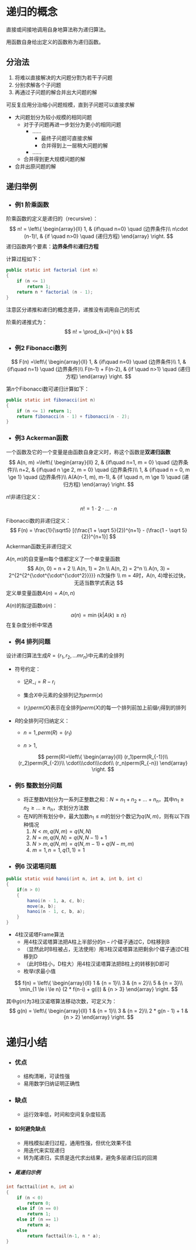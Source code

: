 # 递归的概念

直接或间接地调用自身地算法称为递归算法。

用函数自身给出定义的函数称为递归函数。

## 分治法

1. 将难以直接解决的大问题分割为若干子问题
2. 分别求解各个子问题
3. 再通过子问题的解合并出大问题的解

可反复应用分治缩小问题规模，直到子问题可以直接求解

- 大问题划分为较小规模的相同问题
  - 对于子问题再进一步划分为更小的相同问题
    - ……
      - 最终子问题可直接求解
      - 合并得到上一层稍大问题的解
    - ……
  - 合并得到更大规模问题的解
- 合并出原问题的解

## 递归举例

- ### 例1  阶乘函数

阶乘函数的定义是递归的（recursive）：
$$
n! = \left\{
\begin{array}{ll}
1, & {if\quad n=0} \quad (边界条件)\\
n\cdot (n-1)!, & {if \quad n>0} \quad (递归方程)
\end{array}
\right.
$$
递归函数两个要素：**边界条件**和**递归方程**

计算过程如下：

```java
public static int factorial (int n)
{
	if (n <= 1)
		return 1;
	return n * factorial (n - 1);
}
```

注意区分递推和递归的概念差异，递推没有调用自己的形式

阶乘的递推式为：
$$
n! = \prod_{k=i}^{n} k
$$
- ### 例2 Fibonacci数列

$$
F(n) =\left\{
\begin{array}{ll}
1, & {if\quad n=0} \quad (边界条件)\\
1, & {if\quad n=1} \quad (边界条件)\\
F(n-1) + F(n-2), & {if \quad n>1} \quad (递归方程)
\end{array}
\right.
$$

第$n$个Fibonacci数可递归计算如下：

```java
public static int fibonacci(int n)
{
    if (n <= 1) return 1;
    return fibonacci(n - 1) + fibonacci(n - 2);
}
```

- ### 例3 Ackerman函数

一个函数及它的一个变量是由函数自身定义时，称这个函数是**双递归函数**
$$
A(n, m) =\left\{
\begin{array}{ll}
2, & {if\quad n=1, m = 0} \quad (边界条件)\\
n+2, & {if\quad n \ge 2, m = 0} \quad (边界条件)\\
1, & {if\quad n = 0, m \ge 1} \quad (边界条件)\\
A(A(n-1, m), m-1), & {if \quad n, m \ge 1} \quad (递归方程)
\end{array}
\right.
$$

$n!$非递归定义：

$$
n! = 1 \cdot 2 \cdot \dots \cdot n
$$

Fibonacci数的非递归定义：
$$
F(n) = \frac{1}{\sqrt5} [(\frac{1 + \sqrt 5}{2})^{n+1} - (\frac{1 - \sqrt 5}{2})^{n+1}]
$$
Ackerman函数无非递归定义

$A(n, m)$的自变量$m$每个值都定义了一个单变量函数
$$
A(n, 0) = n + 2 \\
A(n, 1) = 2n \\
A(n, 2) = 2^n \\
A(n, 3) = 2^{2^{2^{\cdot^{\cdot^{\cdot^2}}}}} n次操作 \\
m = 4时，A(n, 4)增长过快，无适当数学式表达
$$
定义单变量函数$A(n) = A(n, n)$

$A(n)$的拟逆函数$\alpha(n)$：
$$
\alpha(n) = \min \{k | A(k) \ge n\}
$$
在复杂度分析中常遇

  + ### 例4 排列问题

设计递归算法生成$R = \{r_1, r_2, ... m r_n\}$中元素的全排列

- 符号约定：

  	- 记$R_{-i} = R- {r_i}$
		
  	- 集合$X$中元素的全排列记为$perm(x)$
  	- $(r_i)perm(X)$表示在全排列$perm(X)$的每一个排列前加上前缀$r_i$得到的排列

- $R$的全排列可归纳定义：

  - $n=1, perm(R) = (r_1)$

  - $n > 1$, 

  $$
  perm(R)=\left\{
      \begin{array}{ll}
      (r_1)perm(R_{-1})\\
      (r_2)perm(R_{-2})\\
      \cdot\\\cdot\\\cdot\\
      (r_n)perm(R_{-n})
      \end{array}
      \right.
  $$

- ### 例5 整数划分问题

  - 将正整数$N$划分为一系列正整数之和：$N = n_1 + n_2 + \dots + n_n$，其中$n_1 \ge n_2 \ge \dots \ge n_n$，求划分方法数
  - 在$N$的所有划分中，最大加数$n_1 \le m$的划分个数记为$q(N, m)$，则有以下四种情况
    1. $N < m, q(N, m) = q(N, N)$
    2. $N = m, q(N, N) = q(N, N-1) + 1$
    3. $N > m, q(N, m) = q(N, m-1) + q(N - m, m)$
    4. $m = 1, n = 1, q(1, 1) = 1$
  
- ### 例6 汉诺塔问题

```java
public static void hanoi(int n, int a, int b, int c)
{
    if(n > 0)
    {
        hanoi(n - 1, a, c, b);
        move(a, b);
        hanoi(n - 1, c, b, a);
    }
}
```

- 4柱汉诺塔Frame算法
  - 用4柱汉诺塔算法把A柱上半部分的$n-i$个碟子通过C，D柱移到B
  - （显然此时B柱被占，无法使用）用3柱汉诺塔算法把剩余$i$个碟子通过C柱移到D
  - （此时B柱小，D柱大）用4柱汉诺塔算法把B柱上的转移到D即可
  - 枚举$i$求最小值

$$
f(n) = \left\{
    \begin{array}{ll}
    1 & {n = 1}\\
    3 & {n = 2}\\
    5 & {n = 3}\\
    \min_{1 \le i \le n} (2 * f(n-i) + g(i)) & {n > 3}
    \end{array}
    \right.
$$

其中$g(n)$为3柱汉诺塔算法移动次数，可定义为：
$$
g(n) = \left\{
    \begin{array}{ll}
    1 & {n = 1}\\
    3 & {n = 2}\\
   	2 * g(n - 1) + 1 & {n > 2}
    \end{array}
    \right.
$$

# 递归小结

- ### 优点

  - 结构清晰，可读性强
  - 易用数学归纳证明正确性

- ### 缺点

  - 运行效率低，时间和空间复杂度较高

- #### 如何避免缺点

  - 用栈模拟递归过程，通用性强，但优化效果不佳
  - 用迭代来实现递归
  - 转为尾递归，实质是迭代求出结果，避免多层递归后的回溯

- ##### 尾递归示例

```cpp
int facttail(int n, int a)
{
    if (n < 0)
        return 0;
    else if (n == 0)
        return 1;
    else if (n == 1)
        return a;
    else
        return facttail(n-1, n * a);
}
```



